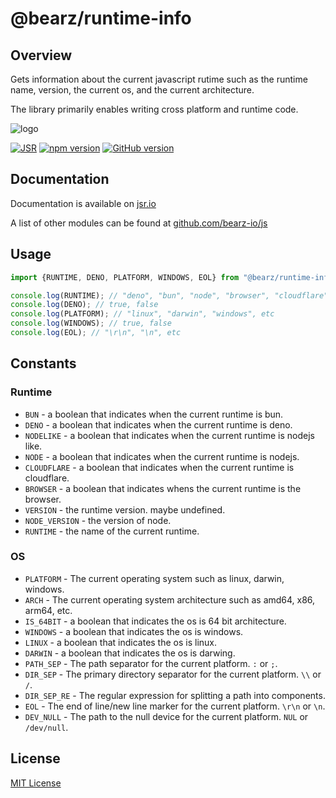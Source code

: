 # @bearz/runtime-info

## Overview

Gets information about the current javascript rutime such as
the runtime name, version, the current os, and the current architecture.

The library primarily enables writing cross platform and runtime code.

![logo](https://raw.githubusercontent.com/bearz-io/js/refs/heads/main/eng/assets/bearz.io.png)

[![JSR](https://jsr.io/badges/@bearz/runtime-info)](https://jsr.io/@bearz/runtime-info)
[![npm version](https://badge.fury.io/js/@bearz%2Fruntime-info.svg)](https://badge.fury.io/js/@bearz%2Fruntime-info)
[![GitHub version](https://badge.fury.io/gh/bearz-io%2Fjs-runtime-info.svg)](https://badge.fury.io/gh/bearz-io%2Fjs-runtime-info)

## Documentation

Documentation is available on [jsr.io](https://jsr.io/@bearz/runtime-info/doc)

A list of other modules can be found at [github.com/bearz-io/js](https://github.com/bearz-io/js)

## Usage

```typescript
import {RUNTIME, DENO, PLATFORM, WINDOWS, EOL} from "@bearz/runtime-info";

console.log(RUNTIME); // "deno", "bun", "node", "browser", "cloudflare", etc
console.log(DENO); // true, false
console.log(PLATFORM); // "linux", "darwin", "windows", etc
console.log(WINDOWS); // true, false
console.log(EOL); // "\r\n", "\n", etc
```

## Constants

### Runtime

- `BUN` - a boolean that indicates when the current runtime is bun.
- `DENO` - a boolean that indicates when the current runtime is deno.
- `NODELIKE` - a boolean that indicates when the current runtime is nodejs like.
- `NODE` - a boolean that indicates when the current runtime is nodejs.
- `CLOUDFLARE` - a boolean that indicates when the current runtime is cloudflare.
- `BROWSER` - a boolean that indicates whens the current runtime is the browser.
- `VERSION` - the runtime version. maybe undefined.
- `NODE_VERSION` - the version of node.
- `RUNTIME` - the name of the current runtime.

### OS

- `PLATFORM` - The current operating system such as linux, darwin, windows.
- `ARCH` - The current operating system architecture such as amd64, x86, arm64, etc.
- `IS_64BIT` - a boolean that indicates the os is 64 bit architecture.
- `WINDOWS` - a boolean that indicates the os is windows.
- `LINUX` - a boolean that indicates the os is linux.
- `DARWIN` - a boolean that indicates the os is darwing.
- `PATH_SEP` - The path separator for the current platform. `:` or `;`.
- `DIR_SEP` - The primary directory separator for the current platform. `\\` or `/`.
- `DIR_SEP_RE` - The regular expression for splitting a path into components.
- `EOL` - The end of line/new line marker for the current platform. `\r\n` or `\n`.
- `DEV_NULL` - The path to the null device for the current platform. `NUL` or `/dev/null`.

## License

[MIT License](./LICENSE.md)
